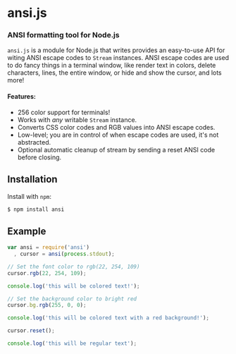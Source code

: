 ansi.js
=========
### ANSI formatting tool for Node.js

`ansi.js` is a module for Node.js that writes provides an easy-to-use API for
witing ANSI escape codes to `Stream` instances. ANSI escape codes are used to do
fancy things in a terminal window, like render text in colors, delete characters,
lines, the entire window, or hide and show the cursor, and lots more!

#### Features:

 * 256 color support for terminals!
 * Works with *any* writable `Stream` instance.
 * Converts CSS color codes and RGB values into ANSI escape codes.
 * Low-level; you are in control of when escape codes are used, it's not abstracted.
 * Optional automatic cleanup of stream by sending a reset ANSI code before closing.


Installation
------------

Install with `npm`:

``` bash
$ npm install ansi
```


Example
-------

``` js
var ansi = require('ansi')
  , cursor = ansi(process.stdout);

// Set the font color to rgb(22, 254, 109)
cursor.rgb(22, 254, 109);

console.log('this will be colored text!');

// Set the background color to bright red
cursor.bg.rgb(255, 0, 0);

console.log('this will be colored text with a red background!');

cursor.reset();

console.log('this will be regular text');
```
